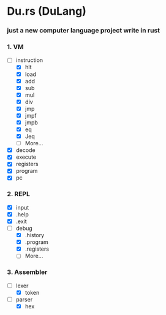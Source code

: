 # Du.rs (DuLang)
### just a new computer language project write in rust

### 1. VM

  - [ ] instruction
    - [x] hlt
    - [x] load
    - [x] add
    - [x] sub
    - [x] mul
    - [x] div
    - [x] jmp
    - [x] jmpf
    - [x] jmpb
    - [x] eq
    - [x] Jeq
    - [ ] More...
  - [x] decode
  - [x] execute
  - [x] registers
  - [x] program
  - [x] pc

### 2. REPL

  - [x] input
  - [x] .help
  - [x] .exit
  - [ ] debug
    - [x] .history
    - [x] .program
    - [x] .registers
    - [ ] More...

### 3. Assembler 

  - [ ] lexer
    - [x] token
  - [ ] parser
    - [x] hex
